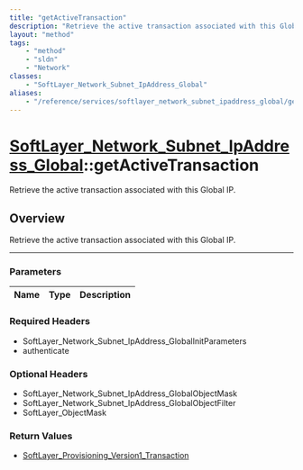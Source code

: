 ```yaml
---
title: "getActiveTransaction"
description: "Retrieve the active transaction associated with this Global IP."
layout: "method"
tags:
    - "method"
    - "sldn"
    - "Network"
classes:
    - "SoftLayer_Network_Subnet_IpAddress_Global"
aliases:
    - "/reference/services/softlayer_network_subnet_ipaddress_global/getActiveTransaction"
---
```

# [SoftLayer_Network_Subnet_IpAddress_Global](/reference/services/SoftLayer_Network_Subnet_IpAddress_Global)::getActiveTransaction

Retrieve the active transaction associated with this Global IP.


## Overview 
Retrieve the active transaction associated with this Global IP.

-----

### Parameters 
|Name | Type | Description |
| --- | --- | --- |


### Required Headers
* SoftLayer_Network_Subnet_IpAddress_GlobalInitParameters
* authenticate


### Optional Headers
* SoftLayer_Network_Subnet_IpAddress_GlobalObjectMask
* SoftLayer_Network_Subnet_IpAddress_GlobalObjectFilter
* SoftLayer_ObjectMask

### Return Values
* <a href='/reference/datatypes/SoftLayer_Provisioning_Version1_Transaction'>SoftLayer_Provisioning_Version1_Transaction </a>




